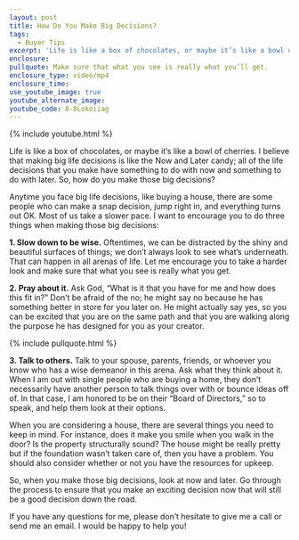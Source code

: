 ```yaml
---
layout: post
title: How Do You Make Big Decisions?
tags:
  - Buyer Tips
excerpt: 'Life is like a box of chocolates, or maybe it’s like a bowl of cherries. I believe that making big life decisions is like the Now and Later candy; all of the life decisions that you make have something to do with now and something to do with later. So, how do you make those big decisions?'
enclosure:
pullquote: Make sure that what you see is really what you’ll get.
enclosure_type: video/mp4
enclosure_time:
use_youtube_image: true
youtube_alternate_image:
youtube_code: 8-8Lokoiiag
---
```



{% include youtube.html %}

Life is like a box of chocolates, or maybe it’s like a bowl of cherries. I believe that making big life decisions is like the Now and Later candy; all of the life decisions that you make have something to do with now and something to do with later. So, how do you make those big decisions?

Anytime you face big life decisions, like buying a house, there are some people who can make a snap decision, jump right in, and everything turns out OK. Most of us take a slower pace. I want to encourage you to do three things when making those big decisions:

**1. Slow down to be wise.** Oftentimes, we can be distracted by the shiny and beautiful surfaces of things; we don’t always look to see what’s underneath. That can happen in all arenas of life. Let me encourage you to take a harder look and make sure that what you see is really what you get.

**2. Pray about it.** Ask God, “What is it that you have for me and how does this fit in?” Don’t be afraid of the no; he might say no because he has something better in store for you later on. He might actually say yes, so you can be excited that you are on the same path and that you are walking along the purpose he has designed for you as your creator.

{% include pullquote.html %}

**3. Talk to others.** Talk to your spouse, parents, friends, or whoever you know who has a wise demeanor in this arena. Ask what they think about it. When I am out with single people who are buying a home, they don’t necessarily have another person to talk things over with or bounce ideas off of. In that case, I am honored to be on their “Board of Directors,” so to speak, and help them look at their options.

When you are considering a house, there are several things you need to keep in mind. For instance, does it make you smile when you walk in the door? Is the property structurally sound? The house might be really pretty but if the foundation wasn’t taken care of, then you have a problem. You should also consider whether or not you have the resources for upkeep.

So, when you make those big decisions, look at now and later. Go through the process to ensure that you make an exciting decision now that will still be a good decision down the road.

If you have any questions for me, please don’t hesitate to give me a call or send me an email. I would be happy to help you!